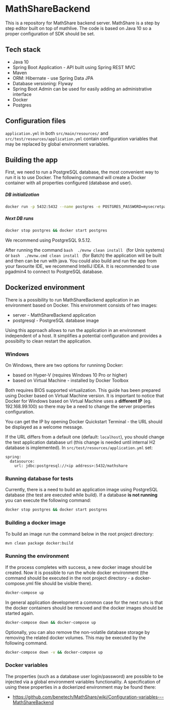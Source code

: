 # MathShareBackend

This is a repository for MathShare backend server. MathShare is a step by step editor built on top of mathlive. The code is based on Java 10 so a proper configuration of SDK should be set.

## Tech stack
 - Java 10
 - Spring Boot Application - API built using Spring REST MVC
 - Maven
 - ORM: Hibernate - use Spring Data JPA
 - Database versioning: Flyway
 - Spring Boot Admin can be used for easily adding an administrative interface
 - Docker
 - Postgres

## Configuration files
```application.yml``` in both ```src/main/resources/``` and ```src/test/resources/application.yml``` contain configuration variables that may be replaced by global environment variables.


## Building the app

First, we need to run a PostgreSQL database, the most convenient way to run it is to use Docker.
The following command will create a Docker container with all properties configured (database and user).

##### DB initialization

```bash
docker run -p 5432:5432 --name postgres -e POSTGRES_PASSWORD=mysecretpassword -e POSTGRES_USER=postgres -e POSTGRES_DB=mathshare -d postgres
```

##### Next DB runs

```bash
docker stop postgres && docker start postgres
```

We recommend using PostgreSQL 9.5.12.

After running the command ```bash  ./mvnw clean install ``` (for Unix systems) or ```bash  ./mvnw.cmd clean install ``` (for Batch) the application will be built and then can be run with java.
You could also build and run the app from your favourite IDE, we recommend IntelliJ IDEA.
It is recommended to use pgadmin4 to connect to PostgreSQL database.

## Dockerized environment

There is a possibility to run MathShareBackend application in an environment based on Docker. This environment consists of two images:
 - server - MathShareBackend application
 - postgresql - PostgreSQL database image
 
Using this approach allows to run the application in an environment independent of a host. It simplifies a potential configuration and provides a possibilty to clean restart the application.

### Windows
On Windows, there are two options for runninng Docker:
* based on Hyper-V (requires Windows 10 Pro or higher)
* based on Virtual Machine - installed by Docker Toolbox

Both requires BIOS supported virtualization. This guide has been prepared using Docker based on Virtual Machine version. It is important to notice that Docker for Windows based on Virtual Machine uses a **different IP** (eg. 192.168.99.100) so there may be a need to change the server properties configuration.

You can get the IP by opening Docker Quickstart Terminal - the URL should be displayed as a welcome message. 

If the URL differs from a default one (default: ```localhost```), you should change the test application database url (this change is needed until internal H2 database is implemented). In ```src/test/resources/application.yml``` set:
```
spring:
  datasource:
    url: jdbc:postgresql://<ip address>:5432/mathshare
```

### Running database for tests
 
Currently, there is a need to build an application image using PostgreSQL database (the test are executed while build).
If a database **is not running** you can execute the following command:

```bash
docker stop postgres && docker start postgres
```

### Building a docker image

To build an image run the command below in the root project directory:

```bash
mvn clean package docker:build
```

### Running the environment

If the process completes with success, a new docker image should be created. Now it is possible to run the whole docker environment (the command should be executed in the root project directory - a docker-compose.yml file should be visible there).

```bash
docker-compose up
```

In general application development a common case for the next runs is that the docker containers should be removed and the docker images should be started again.

```bash
docker-compose down && docker-compose up
```

Optionally, you can also remove the non-volatile database storage by removing the related docker volumes. This may be executed by the following command.

```bash
docker-compose down -v && docker-compose up
```

### Docker variables

The properties (such as a database user login/password) are possible to be injected via a global environment variables functionality. A specification of using these properties in a dockerized environment may be found there: 
- https://github.com/benetech/MathShare/wiki/Configuration-variables---MathShareBackend
